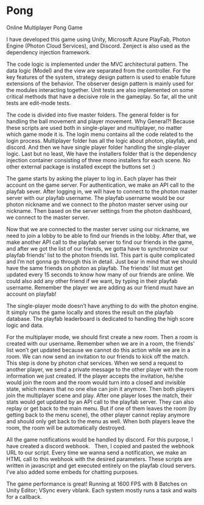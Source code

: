 # Pong
Online Multiplayer Pong Game

I have developed this game using Unity, Microsoft Azure PlayFab, Photon Engine (Photon Cloud Services), and Discord. Zenject is also used as the dependency injection framework.

The code logic is implemented under the MVC architectural pattern. The data logic (Model) and the view are separated from the controller. For the key features of the system, strategy design pattern is used to enable future extensions of the behavior. The observer design pattern is mainly used for the modules interacting together. Unit tests are also implemented on some critical methods that have a decisive role in the gameplay. So far, all the unit tests are edit-mode tests.

The code is divided into five master folders. The general folder is for handling the ball movement and player movement. Why General?! Because these scripts are used both in single-player and multiplayer, no matter which game mode it is. The login menu contains all the code related to the login process. Multiplayer folder has all the logic about photon, playfab, and discord. And then we have single player folder handling the single-player logic. Last but no least, We have the installers folder that is the dependency injection container consisting of three mono installers for each scene. No other external package is installed except the buttons set :)

The game starts by asking the player to log in. Each player has their account on the game server. For authentication, we make an API call to the playfab sever. 
After logging in, we will have to connect to the photon master server with our playfab username. The playfab username would be our photon nickname and we connect to the photon master server using our nickname. Then based on the server settings from the photon dashboard, we connect to the master server.

Now that we are connected to the master server using our nickname, we need to join a lobby to be able to find our friends in the lobby. After that, we make another API call to the playfab server to find our friends in the game, and after we got the list of our friends, we gotta have to synchronize our playfab friends' list to the photon friends list. This part is quite complicated and I’m not gonna go through this in detail. Just bear in mind that we should have the same friends on photon as playfab. The friends' list must get updated every 15 seconds to know how many of our friends are online. We could also add any other friend if we want, by typing in their playfab username. Remember the player we are adding as our friend must have an account on playfab!

The single-player mode doesn’t have anything to do with the photon engine. It simply runs the game locally and stores the result on the playfab database. The playfab leaderboard is dedicated to handling the high score logic and data.

For the multiplayer mode, we should first create a new room. Then a room is created with our username. Remember when we are in a room, the friends' list won’t get updated because we cannot do this action while we are in a room. We can now send an invitation to our friends to kick off the match. This step is done by photon chat services. When we send a request to another player, we send a private message to the other player with the room information we just created. If the player accepts the invitation, he/she would join the room and the room would turn into a closed and invisible state, which means that no one else can join it anymore. Then both players join the multiplayer scene and play. After one player loses the match, their stats would get updated by an API call to the playfab server. They can also replay or get back to the main menu. But if one of them leaves the room (by getting back to the menu scene), the other player cannot replay anymore and should only get back to the menu as well. When both players leave the room, the room will be automatically destroyed. 

All the game notifications would be handled by discord. For this purpose, I have created a discord webhook.  
Then, I copied and pasted the webhook URL to our script. Every time we wanna send a notification, we make an HTML call to this webhook with the desired parameters. These scripts are written in javascript and get executed entirely on the playfab cloud servers. I’ve also added some embeds for chatting purposes.

The game performance is great! Running at 1600 FPS with 8 Batches on Unity Editor; VSync every vblank. Each system mostly runs a task and waits for a callback.
